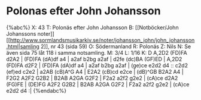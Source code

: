 # Polonas efter John Johansson

{%abc%}
X: 43
T: Polonäs efter John Johansson
B: [[Notböcker/John Johanssons noter]] [[http://www.sormlandsmusikarkiv.se/noter/johansson_john/john_johansson.html|samling 2]], nr 43 (sida 59)
O: Södermanland
R: Polonäs
Z: Nils
N: Se även sida 75 låt 118 i samma notsamling.
M: 3/4
L: 1/16
K: D
A,2D2  (FD)FA d2A2 | (FD)FA (dA)df a4   | a2af b2bg   a2af | d2fe    (dc)BA (GF)ED |
A,2D2  (FD)FA d2F2 | (FD)FA (dA)df a4   | a2af b2bg   a2af | (ge)ce  e2d2   d4     ::
c2d2   (ef)ed c2e2 | a2AB   (cB)A^G A4   | E2A2 (cB)cd e2ce | (dB)^GB B2A2   A4     |
F2G2   A2F2   G2B2 | B2AB   A2GA    G2F2 | F2a2 a2f2   g2e2 | (cA)ce  d2A2   (FG)FE |
(DE)FG A2F2   G2B2 | B2AB   A2GA    G2F2 | F2a2 a2f2   g2e2 | (cA)ce  e2d2   d4     :|
{%endabc%}
